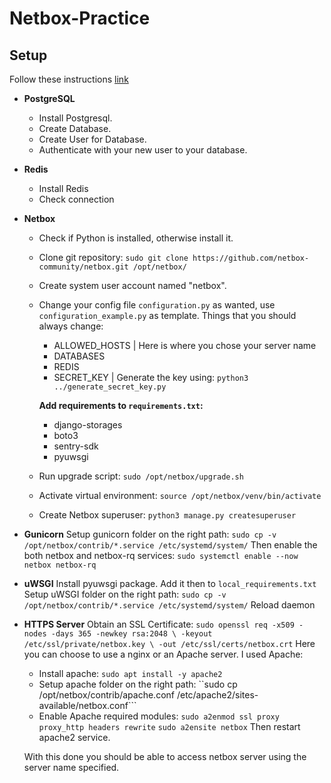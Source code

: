 # Netbox-Practice
## Setup
Follow these instructions [link](https://netboxlabs.com/docs/netbox/installation/)
- **PostgreSQL**
    - Install Postgresql.
    - Create Database.
    - Create User for Database.
    - Authenticate with your new user to your database.
- **Redis**
    - Install Redis
    - Check connection
- **Netbox**
    - Check if Python is installed, otherwise install it.
    - Clone git repository: 
    ``sudo git clone https://github.com/netbox-community/netbox.git /opt/netbox/``
    - Create system user account named "netbox".
    - Change your config file `configuration.py` as wanted, use `configuration_example.py` as template.
        Things that you should always change:
        - ALLOWED_HOSTS | Here is where you chose your server name
        - DATABASES
        - REDIS
        - SECRET_KEY | Generate the key using:
        ``python3 ../generate_secret_key.py``

        **Add requirements to ``requirements.txt``:**
        - django-storages
        - boto3
        - sentry-sdk
        - pyuwsgi
    - Run upgrade script: 
    ``sudo /opt/netbox/upgrade.sh``
    - Activate virtual environment: 
    ``source /opt/netbox/venv/bin/activate``
    - Create Netbox superuser: 
    ``python3 manage.py createsuperuser``
- **Gunicorn**
    Setup gunicorn folder on the right path:
    ``sudo cp -v /opt/netbox/contrib/*.service /etc/systemd/system/``
    Then enable the both netbox and netbox-rq services:
    ``sudo systemctl enable --now netbox netbox-rq``
- **uWSGI**
    Install pyuwsgi package.
    Add it then to ``local_requirements.txt``
    Setup uWSGI folder on the right path:
    ``sudo cp -v /opt/netbox/contrib/*.service /etc/systemd/system/``
    Reload daemon
- **HTTPS Server**
    Obtain an SSL Certificate:
    ``sudo openssl req -x509 -nodes -days 365 -newkey rsa:2048 \
    -keyout /etc/ssl/private/netbox.key \
    -out /etc/ssl/certs/netbox.crt``
    Here you can choose to use a nginx or an Apache server. I used Apache:
    - Install apache:
    ``sudo apt install -y apache2``
    - Setup apache folder on the right path:
    ``sudo cp /opt/netbox/contrib/apache.conf /etc/apache2/sites-available/netbox.conf```
    - Enable Apache required modules:
    ``sudo a2enmod ssl proxy proxy_http headers rewrite``
    ``sudo a2ensite netbox``
    Then restart apache2 service.


    With this done you should be able to access netbox server using the server name specified.